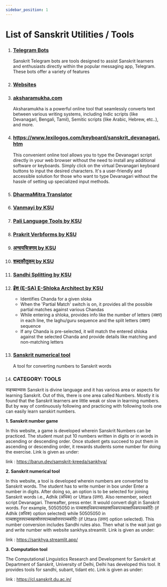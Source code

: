 ```yaml
---
sidebar_position: 1
---
```


# List of Sanskrit Utilities / Tools

1. ### [Telegram Bots](telegram-bots)
    
    Sanskrit Telegram bots are tools designed to assist Sanskrit learners and enthusiasts directly within the popular messaging app, Telegram. These bots offer a variety of features

1. ### [Websites](websites)

1. ### [aksharamukha.com](https://aksharamukha.com/converter)
    
    Aksharamukha is a powerful online tool that seamlessly converts text between various writing systems, including Indic scripts (like Devanagari, Bengali, Tamil), Semitic scripts (like Arabic, Hebrew, etc..), and more.

1. ### https://www.lexilogos.com/keyboard/sanskrit_devanagari.htm

    This convenient online tool allows you to type the Devanagari script directly in your web browser without the need to install any additional software or keyboards. Simply click on the virtual Devanagari keyboard buttons to input the desired characters. It's a user-friendly and accessible solution for those who want to type Devanagari without the hassle of setting up specialized input methods.

1. ### [DharmaMitra Translator](https://dharmamitra.org/)

1. ### [Vanmayi by KSU](https://sambhasha.ksu.ac.in/CompLing/cgi-bin/vanmayi/v_dash.py)

1. ### [Pali Language Tools by KSU](https://sambhasha.ksu.ac.in/CompLing/pcl_1/html/home.html)

1. ### [Prakrit Verbforms by KSU](https://sambhasha.ksu.ac.in/CompLing/prakrit_verbforms)

1. ### [अन्वयचित्रणम् by KSU](https://sambhasha.ksu.ac.in/anvaya_chitranam)

1. ### [शब्दकौतुकम् by KSU](https://sambhasha.ksu.ac.in/CompLing/shabda-kautukam/)

1. ### [Sandhi Splitting by KSU](https://sambhasha.ksu.ac.in/CompLing/cgi-bin/sandhi/sandhi_query.py)

1. ### [ईश (E-SA) E-Shloka Architect by KSU](https://sambhasha.ksu.ac.in/CompLing/chandas/)
    * Identifies Chanda for a given sloka
    * When the 'Partial Match' switch is on, it provides all the possible partial matches against various Chandas
    * While entering a shloka, provides info like the number of letters (अक्षर) in each line, the laghu/guru sequence and the split letters (अक्षर) sequence
    * If any Chanda is pre-selected, it will match the entered shloka against the selected Chanda and provide details like matching and non-matching letters

1. ### [Sanskrit numerical tool](https://sankhya.streamlit.app/)

    A tool for converting numbers to Sanskrit words

1. ### CATEGORY: TOOLS
सङ्ख्याभ्यासः Sanskrit is divine language and it has various area or aspects for learning Sanskrit. Out of this, there is one area called Numbers. Mostly it is found that the Sanskrit learners are little weak or slow in learning numbers. But by way of continuously following and practicing with following tools  one can easily learn sanskirt numbers.

**1. Sanskrit number game**

In this website, a game is developed wherein Sanskrit Numbers can be practiced. The student must put 10 numbers written in digits or in words in ascending or descending order. Once student gets succeed to put them in ascending or descending order, it rewards students some number for doing the exercise.  Link is given as under:
 
link : https://barun.dev/samskrit-kreeda/sankhya/

**2. Sanskrit numerical tool** 

In this website, a tool is developed wherein numbers are converted to Sanskrit words. The student has to write number in box under Enter a number in digits. After doing so, an option is to be selected for joining Sanskrit words i.e., Adhik (अधिक) or Uttara (उत्तर). Also remember, select script Devanagari. Thereafter, press enter. It would convert digit in Sanskrit words. For example, 50505050 in पञ्चाशदधिकपञ्चसहस्राधिकपञ्चलक्षाधिकपञ्चकोटिः (if Adhik (अधिक) option selected) while 50505050 in पञ्चाशदुत्तरपञ्चसहस्रोत्तरपञ्चलक्षोत्तरपञ्चकोटिः (if Uttara (उत्तर) option selected). This number conversion includes Sandhi rules also. Then what is the wait just go and write number with website sankhya.streamlit.  Link is given as under:

link : https://sankhya.streamlit.app/ 

**3. Computation tool**  

The Computational Linguistics Research and Development for Sanskrit at Department of Sanskrit, University of Delhi, Delhi has developed this tool. It provides tools for sandhi, subant, tidant etc. Link is given as under:

link : https://cl.sanskrit.du.ac.in/

